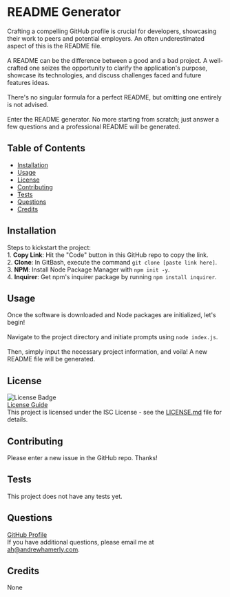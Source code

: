 # README Generator
  Crafting a compelling GitHub profile is crucial for developers, showcasing their work to peers and potential employers. An often underestimated aspect of this is the README file.<br /><br />A README can be the difference between a good and a bad project. A well-crafted one seizes the opportunity to clarify the application's purpose, showcase its technologies, and discuss challenges faced and future features ideas.<br /><br />There's no singular formula for a perfect README, but omitting one entirely is not advised.<br /><br />Enter the README generator. No more starting from scratch; just answer a few questions and a professional README will be generated.
  ## Table of Contents
  - [Installation](#installation)
  - [Usage](#usage)
  - [License](#license)
  - [Contributing](#contributing)
  - [Tests](#tests)
  - [Questions](#questions)
  - [Credits](#credits)
  ## Installation
  Steps to kickstart the project:<br />1. **Copy Link**: Hit the "Code" button in this GitHub repo to copy the link.<br />2. **Clone**: In GitBash, execute the command `git clone [paste link here]`.<br />3. **NPM**: Install Node Package Manager with `npm init -y`.<br />4. **Inquirer**: Get npm's inquirer package by running `npm install inquirer`.
  ## Usage
  Once the software is downloaded and Node packages are initialized, let's begin!<br /><br />Navigate to the project directory and initiate prompts using `node index.js`.<br /><br />Then, simply input the necessary project information, and voila! A new README file will be generated.
  ## License
  ![License Badge](https://img.shields.io/badge/License-ISC-blue.svg)<br />
  [License Guide](https://opensource.org/licenses/ISC)<br />
  This project is licensed under the ISC License - see the [LICENSE.md](LICENSE.md) file for details.
  ## Contributing
  Please enter a new issue in the GitHub repo. Thanks!
  ## Tests
  This project does not have any tests yet.
  ## Questions
  [GitHub Profile](https://github.com/andrewhamerly)<br />
  If you have additional questions, please email me at ah@andrewhamerly.com.
  ## Credits
  None
